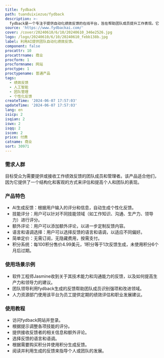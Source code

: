 ```yaml
---
title: fydback
path: tuanduixiezuo/fydback
description: >-
  fydback是一个专注于提供自动化绩效反馈的在线平台，旨在帮助团队成员提升工作表现。它使用人工智能技术，根据用户输入的评分和信息，生成定制化的反馈报告。产品的主要优点包括详细的评分系统、多语言支持、以及简单直观的价格结构。背景信息显示，该平台致力于通过AI技术简化反馈流程，促进团队成员的成长和进步。
source: 'https://www.fydbackai.com/'
cover: /cover/20240610/6/10/20240610_346e2526.jpg
logo: /logo/20240610/6/10/20240610_febb138b.jpg
label: 利用AI提供团队自动化绩效反馈。
component: false
procattr: 10
procattrname: 商业
procform: 1
procformname: 网站
proctype: 1
proctypename: 普通产品
tags:
  - 绩效反馈
  - 人工智能
  - 团队管理
  - 个性化反馈
createTime: '2024-06-07 17:57:03'
updateTime: '2024-06-07 17:57:03'
lang: en
isicp: 2
isqian: 2
iswx: 2
isqq: 2
iscom: 2
price: 付费
catname: 商业
sort: 30971
---
```




### 需求人群
目标受众为需要提供或接收工作绩效反馈的团队成员和管理者。该产品适合他们，因为它提供了一个结构化和客观的方式来评估和提高个人和团队的表现。

### 产品特色
* AI生成反馈：根据用户输入的评分和信息，自动生成个性化反馈。
* 技能评分：用户可以针对不同技能领域（如工作知识、沟通、生产力、领导力）进行评分。
* 额外评论：用户可以添加额外评论，以进一步定制反馈内容。
* 语言和语调选择：用户可以选择反馈的语言和语调，以适应不同偏好。
* 简单定价：无需订阅，无隐藏费用，按需支付。
* 积分系统：每100积分售价4.99美元，1积分等于1次反馈生成，未使用积分6个月后过期。

### 使用场景示例
* 软件工程师Jasmine收到关于其技术能力和沟通能力的反馈，以及如何提高生产力和领导力的建议。
* 团队领导利用fydback生成的反馈帮助团队成员识别强项和改进领域。
* 人力资源部门使用该平台为员工提供定期的绩效评估和职业发展建议。

### 使用教程
* 访问fydback网站并登录。
* 根据提示调整各项技能的评分。
* 提供接收反馈者的相关信息和额外评论。
* 选择反馈的语言和语调。
* 根据需要购买积分并使用积分生成反馈。
* 阅读并利用生成的反馈来指导个人或团队的发展。

  

